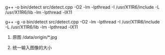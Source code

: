 g++ -o bin/detect src/detect.cpp -O2 -lm -lpthread -I /usr/X11R6/include -L /usr/X11R6/lib -lm -lpthread -lX11

g++ -g -o bin/detect src/detect.cpp -O2 -lm -lpthread -I /usr/X11R6/include -L /usr/X11R6/lib -lm -lpthread -lX11

1. 原图 /data/origin/*.jpg

1. 统一输入图像的大小